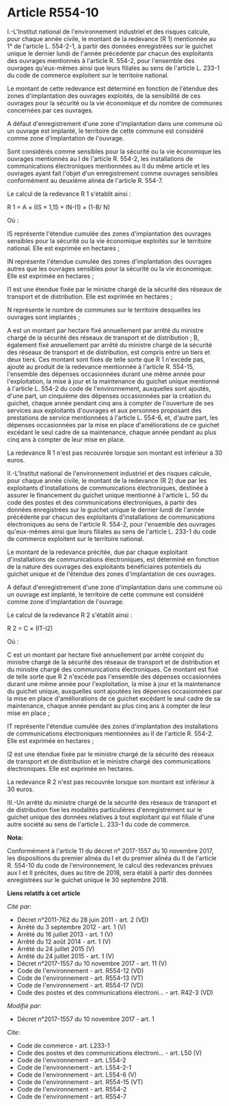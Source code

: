 # Article R554-10

I.-L'Institut national de l'environnement industriel et des risques calcule, pour chaque année civile, le montant de la
redevance (R 1) mentionnée au 1° de l'article L. 554-2-1, à partir des données enregistrées sur le guichet unique le dernier
lundi de l'année précédente par chacun des exploitants des ouvrages mentionnés à l'article R. 554-2, pour l'ensemble des
ouvrages qu'eux-mêmes ainsi que leurs filiales au sens de l'article L. 233-1 du code de commerce exploitent sur le territoire
national. 

Le montant de cette redevance est déterminé en fonction de l'étendue des zones d'implantation des ouvrages exploités, de la
sensibilité de ces ouvrages pour la sécurité ou la vie économique et du nombre de communes concernées par ces ouvrages. 

A défaut d'enregistrement d'une zone d'implantation dans une commune où un ouvrage est implanté, le territoire de cette
commune est considéré comme zone d'implantation de l'ouvrage. 

Sont considérés comme sensibles pour la sécurité ou la vie économique les ouvrages mentionnés au I de l'article R. 554-2, les
installations de communications électroniques mentionnées au II du même article et les ouvrages ayant fait l'objet d'un
enregistrement comme ouvrages sensibles conformément au deuxième alinéa de l'article R. 554-7. 

Le calcul de la redevance R 1 s'établit ainsi : 

R 1 = A × (IS × 1,15 + IN-I1) × (1-B/ N) 

Où : 

IS représente l'étendue cumulée des zones d'implantation des ouvrages sensibles pour la sécurité ou la vie économique
exploités sur le territoire national. Elle est exprimée en hectares ; 

IN représente l'étendue cumulée des zones d'implantation des ouvrages autres que les ouvrages sensibles pour la sécurité ou
la vie économique. Elle est exprimée en hectares ; 

I1 est une étendue fixée par le ministre chargé de la sécurité des réseaux de transport et de distribution. Elle est exprimée
en hectares ; 

N représente le nombre de communes sur le territoire desquelles les ouvrages sont implantés ; 

A est un montant par hectare fixé annuellement par arrêté du ministre chargé de la sécurité des réseaux de transport et de
distribution ; B, également fixé annuellement par arrêté du ministre chargé de la sécurité des réseaux de transport et de
distribution, est compris entre un tiers et deux tiers. Ces montant sont fixés de telle sorte que R 1 n'excède pas, ajouté au
produit de la redevance mentionnée à l'article R. 554-15, l'ensemble des dépenses occasionnées durant une même année pour
l'exploitation, la mise à jour et la maintenance du guichet unique mentionné à l'article L. 554-2 du code de l'environnement,
auxquelles sont ajoutés, d'une part, un cinquième des dépenses occasionnées par la création du guichet, chaque année pendant
cinq ans à compter de l'ouverture de ses services aux exploitants d'ouvrages et aux personnes proposant des prestations de
service mentionnées à l'article L. 554-6, et, d'autre part, les dépenses occasionnées par la mise en place d'améliorations de
ce guichet excédant le seul cadre de sa maintenance, chaque année pendant au plus cinq ans à compter de leur mise en place. 

La redevance R 1 n'est pas recouvrée lorsque son montant est inférieur à 30 euros. 

II.-L'Institut national de l'environnement industriel et des risques calcule, pour chaque année civile, le montant de la
redevance (R 2) due par les exploitants d'installations de communications électroniques, destinée à assurer le financement du
guichet unique mentionné à l'article L. 50 du code des postes et des communications électroniques, à partir des données
enregistrées sur le guichet unique le dernier lundi de l'année précédente par chacun des exploitants d'installations de
communications électroniques au sens de l'article R. 554-2, pour l'ensemble des ouvrages qu'eux-mêmes ainsi que leurs
filiales au sens de l'article L. 233-1 du code de commerce exploitent sur le territoire national. 

Le montant de la redevance précitée, due par chaque exploitant d'installations de communications électroniques, est déterminé
en fonction de la nature des ouvrages des exploitants bénéficiaires potentiels du guichet unique et de l'étendue des zones
d'implantation de ces ouvrages. 

A défaut d'enregistrement d'une zone d'implantation dans une commune où un ouvrage est implanté, le territoire de cette
commune est considéré comme zone d'implantation de l'ouvrage. 

Le calcul de la redevance R 2 s'établit ainsi : 

R 2 = C × (IT-I2) 

Où : 

C est un montant par hectare fixé annuellement par arrêté conjoint du ministre chargé de la sécurité des réseaux de transport
et de distribution et du ministre chargé des communications électroniques. Ce montant est fixé de telle sorte que R 2
n'excède pas l'ensemble des dépenses occasionnées durant une même année pour l'exploitation, la mise à jour et la maintenance
du guichet unique, auxquelles sont ajoutées les dépenses occasionnées par la mise en place d'améliorations de ce guichet
excédant le seul cadre de sa maintenance, chaque année pendant au plus cinq ans à compter de leur mise en place ; 

IT représente l'étendue cumulée des zones d'implantation des installations de communications électroniques mentionnées au II
de l'article R. 554-2. Elle est exprimée en hectares ; 

I2 est une étendue fixée par le ministre chargé de la sécurité des réseaux de transport et de distribution et le ministre
chargé des communications électroniques. Elle est exprimée en hectares. 

La redevance R 2 n'est pas recouvrée lorsque son montant est inférieur à 30 euros. 

III.-Un arrêté du ministre chargé de la sécurité des réseaux de transport et de distribution fixe les modalités particulières
d'enregistrement sur le guichet unique des données relatives à tout exploitant qui est filiale d'une autre société au sens de
l'article L. 233-1 du code de commerce.

**Nota:**

Conformément à l'article 11 du décret n° 2017-1557 du 10 novembre 2017, les dispositions du premier alinéa du I et du premier
alinéa du II de l'article R. 554-10 du code de l'environnement, le calcul des redevances prévues aux I et II précités, dues
au titre de 2018, sera établi à partir des données enregistrées sur le guichet unique le 30 septembre 2018.

**Liens relatifs à cet article**

_Cité par_:

  - Décret n°2011-762 du 28 juin 2011 - art. 2 (VD)
  - Arrêté du 3 septembre 2012 - art. 1 (V)
  - Arrêté du 16 juillet 2013 - art. 1 (V)
  - Arrêté du 12 août 2014 - art. 1 (V)
  - Arrêté du 24 juillet 2015 (V)
  - Arrêté du 24 juillet 2015 - art. 1 (V)
  - Décret n°2017-1557 du 10 novembre 2017 - art. 11 (V)
  - Code de l'environnement - art. R554-12 (VD)
  - Code de l'environnement - art. R554-13 (VT)
  - Code de l'environnement - art. R554-17 (VD)
  - Code des postes et des communications électroni... - art. R42-3 (VD)

_Modifié par_:

  - Décret n°2017-1557 du 10 novembre 2017 - art. 1

_Cite_:

  - Code de commerce - art. L233-1
  - Code des postes et des communications électroni... - art. L50 (V)
  - Code de l'environnement - art. L554-2
  - Code de l'environnement - art. L554-2-1
  - Code de l'environnement - art. L554-6 (V)
  - Code de l'environnement - art. R554-15 (VT)
  - Code de l'environnement - art. R554-2
  - Code de l'environnement - art. R554-7
